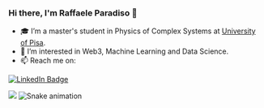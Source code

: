 ### Hi there, I'm Raffaele Paradiso 👋

- 🎓 I’m a master's student in Physics of Complex Systems at [University of Pisa](https://www.unipi.it/).
- 🌱 I’m interested in Web3, Machine Learning and Data Science.
- 📫 Reach me on:
<div id="badges">
  <a href="https://www.linkedin.com/in/raffaele-paradiso-990646134/">
    <img src="https://img.shields.io/badge/LinkedIn-blue?style=for-the-badge&logo=linkedin&logoColor=white" alt="LinkedIn Badge"/>
  </a>
</div>

![](https://entzg7xu07zj4yp.m.pipedream.net)
![Snake animation](https://raw.githubusercontent.com/RaffaeleParadiso/RaffaeleParadiso/blob/output/github-contribution-grid-snake.svg)
